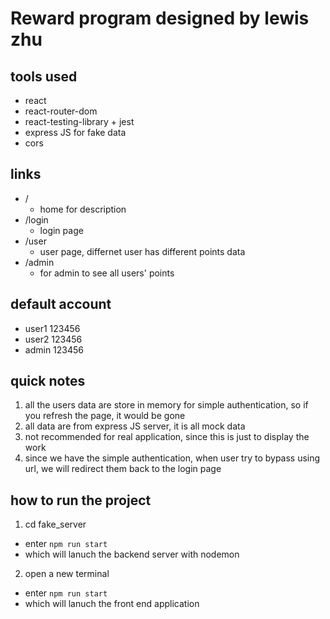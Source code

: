 # Reward program designed by lewis zhu

## tools used

- react
- react-router-dom
- react-testing-library + jest
- express JS for fake data
- cors

## links

- /
  - home for description
- /login
  - login page
- /user
  - user page, differnet user has different points data
- /admin
  - for admin to see all users' points

## default account

- user1 123456
- user2 123456
- admin 123456

## quick notes

1. all the users data are store in memory for simple authentication, so if you refresh the page, it would be gone
2. all data are from express JS server, it is all mock data
3. not recommended for real application, since this is just to display the work
4. since we have the simple authentication, when user try to bypass using url, we will redirect them back to the login page

## how to run the project

1. cd fake_server

- enter `npm run start`
- which will lanuch the backend server with nodemon

2. open a new terminal

- enter `npm run start`
- which will lanuch the front end application

